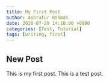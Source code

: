```yaml
---
title: My First Post
author: Ashrafur Rahman
date: 2020-07-29 14:10:00 +0800
categories: [Test, Tutorial]
tags: [writing, first]
---
```



## New Post

This is my first post. This is a test post.
